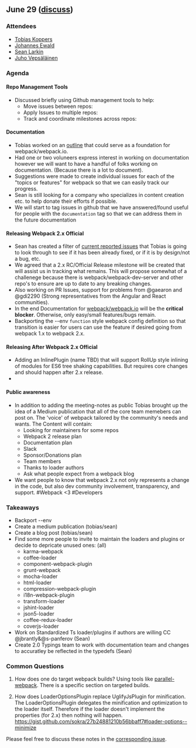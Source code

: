 ## June 29 ([discuss](https://github.com/webpack/meeting-notes/pulls/2))

### Attendees

* [Tobias Koppers](http://github.com/sokra)
* [Johannes Ewald](http://github.com/jhnns)
* [Sean Larkin](http://github.com/thelarkinn)
* [Juho Vepsäläinen](http://github.com/bebraw)

### Agenda

#### Repo Management Tools

* Discussed briefly using Github management tools to help:
  * Move issues between repos:
  * Apply Issues to multiple repos: 
  * Track and coordinate milestones across repos:
  
#### Documentation

* Tobias worked on an [outline](https://github.com/webpack/webpack.io/commit/18b7f14d686b76775d1b5de763423d121bc28f0b) that could serve as a foundation for webpack/webpack.io. 
* Had one or two voluneers express interest in working on documentation however we will want to have a handful of folks working on documentation. (Because there is a lot to document).
* Suggestions were made to create individual issues for each of the "topics or features" for webpack so that we can easily track our progress. 
* Sean is still looking for a company who specializes in content creation etc. to help donate their efforts if possible.
* We will start to tag issues in github that we have answered/found useful for people with the `documentation` tag so that we can address them in the future documentation

#### Releasing Webpack 2.x Official

* Sean has created a filter of [current reported issues](https://github.com/webpack/webpack/issues?q=is%3Aopen+is%3Aissue+label%3Abug+label%3Awebpack-2+sort%3Acreated-asc+label%3A%22in+planning%22) that Tobias is going to look through to see if it has been already fixed, or if it is by design/not a bug, etc. 
* We agreed that a 2.x RC/Official Release milestone will be created that will assist us in tracking what remains. This will propose somewhat of a challenege because there is webpack/webpack-dev-server and other repo's to ensure are up to date to any breaking changes. 
* Also working on PR Issues, support for problems from @gaearon and @gdi2290 (Strong representatives from the Angular and React communities).
* In the end Documentation for [webpack/webpack.io](http://github.com/webpack/webpack.io) will be the **critical blocker**. Otherwise, only easy/small features/bugs remain.
* Backporting the --env `function` style webpack config definition so that transition is easier for users can use the feature if desired going from webpack 1.x to webpack 2.x. 

#### Releasing After Webpack 2.x Official

* Adding an InlinePlugin (name TBD) that will support RollUp style inlining of modules for ES6 tree shaking capabilities. But requires core changes and should happen after 2.x release. 
* 

#### Public awareness

* In addition to adding the meeting-notes as public Tobias brought up the idea of a Medium publication that all of the core team memebers can post on. The 'voice' of webpack tailored by the community's needs and wants. The Content will contain: 
  * Looking for maintainers for some repos
  * Webpack 2 release plan
  * Documentation plan
  * Slack
  * Sponsor/Donations plan
  * Team members
  * Thanks to loader authors
  * Ask what people expect from a webpack blog
* We want people to know that webpack 2.x not only represents a change in the code, but also dev community involvement, transparency, and support. #Webpack <3 #Developers

### Takeaways

* Backport --env
* Create a medium publication (tobias/sean)
* Create a blog post (tobias/sean)
* Find some more people to invite to maintain the loaders and plugins or decide to depricate unused ones: (all)
  * karma-webpack
  * coffee-loader
  * component-webpack-plugin
  * grunt-webpack
  * mocha-loader
  * html-loader
  * compression-webpack-plugin
  * i18n-webpack-plugin
  * transform-loader
  * jshint-loader
  * json5-loader
  * coffee-redux-loader
  * coverjs-loader
* Work on Standardized Ts loader/plugins if authors are willing CC @jbrantly&@s-panferov (Sean)
* Create 2.0 Typings team to work with documentation team and changes to accuratley be reflected in the typedefs (Sean) 

### Common Questions

1. How does one do target webpack builds? 
Using tools like [parallel-webpack](http://tech.trivago.com/2015/12/15/parallel-webpack/). There is a specific section on targeted builds. 

2. How does LoaderOptionsPlugin replace UglifyJsPlugin for minification. 
The LoaderOptionsPlugin delegates the minification and optimization to the loader itself. Therefore if the loader doesn't implement the properties (for 2.x) then nothing will happen. https://gist.github.com/sokra/27b24881210b56bbaff7#loader-options--minimize 

Please feel free to discuss these notes in the [corresponding issue](https://github.com/webpack/meeting-notes/pulls/2).
